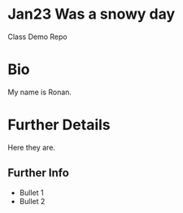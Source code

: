# Jan23 Was a snowy day
Class Demo Repo

# Bio
My name is Ronan.

# Further Details
Here they are.

## Further Info
 * Bullet 1
 * Bullet 2
